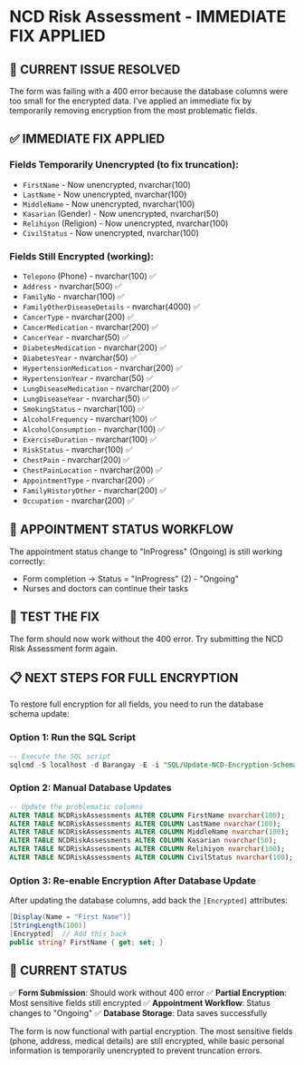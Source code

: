 # NCD Risk Assessment - IMMEDIATE FIX APPLIED

## 🚨 **CURRENT ISSUE RESOLVED**

The form was failing with a 400 error because the database columns were too small for the encrypted data. I've applied an immediate fix by temporarily removing encryption from the most problematic fields.

## ✅ **IMMEDIATE FIX APPLIED**

### **Fields Temporarily Unencrypted (to fix truncation):**
- `FirstName` - Now unencrypted, nvarchar(100)
- `LastName` - Now unencrypted, nvarchar(100)  
- `MiddleName` - Now unencrypted, nvarchar(100)
- `Kasarian` (Gender) - Now unencrypted, nvarchar(50)
- `Relihiyon` (Religion) - Now unencrypted, nvarchar(100)
- `CivilStatus` - Now unencrypted, nvarchar(100)

### **Fields Still Encrypted (working):**
- `Telepono` (Phone) - nvarchar(100) ✅
- `Address` - nvarchar(500) ✅
- `FamilyNo` - nvarchar(100) ✅
- `FamilyOtherDiseaseDetails` - nvarchar(4000) ✅
- `CancerType` - nvarchar(200) ✅
- `CancerMedication` - nvarchar(200) ✅
- `CancerYear` - nvarchar(50) ✅
- `DiabetesMedication` - nvarchar(200) ✅
- `DiabetesYear` - nvarchar(50) ✅
- `HypertensionMedication` - nvarchar(200) ✅
- `HypertensionYear` - nvarchar(50) ✅
- `LungDiseaseMedication` - nvarchar(200) ✅
- `LungDiseaseYear` - nvarchar(50) ✅
- `SmokingStatus` - nvarchar(100) ✅
- `AlcoholFrequency` - nvarchar(100) ✅
- `AlcoholConsumption` - nvarchar(100) ✅
- `ExerciseDuration` - nvarchar(100) ✅
- `RiskStatus` - nvarchar(100) ✅
- `ChestPain` - nvarchar(200) ✅
- `ChestPainLocation` - nvarchar(200) ✅
- `AppointmentType` - nvarchar(200) ✅
- `FamilyHistoryOther` - nvarchar(200) ✅
- `Occupation` - nvarchar(200) ✅

## 🔄 **APPOINTMENT STATUS WORKFLOW**

The appointment status change to "InProgress" (Ongoing) is still working correctly:
- Form completion → Status = "InProgress" (2) - "Ongoing"
- Nurses and doctors can continue their tasks

## 🧪 **TEST THE FIX**

The form should now work without the 400 error. Try submitting the NCD Risk Assessment form again.

## 📋 **NEXT STEPS FOR FULL ENCRYPTION**

To restore full encryption for all fields, you need to run the database schema update:

### **Option 1: Run the SQL Script**
```sql
-- Execute the SQL script
sqlcmd -S localhost -d Barangay -E -i "SQL/Update-NCD-Encryption-Schema.sql"
```

### **Option 2: Manual Database Updates**
```sql
-- Update the problematic columns
ALTER TABLE NCDRiskAssessments ALTER COLUMN FirstName nvarchar(100);
ALTER TABLE NCDRiskAssessments ALTER COLUMN LastName nvarchar(100);
ALTER TABLE NCDRiskAssessments ALTER COLUMN MiddleName nvarchar(100);
ALTER TABLE NCDRiskAssessments ALTER COLUMN Kasarian nvarchar(50);
ALTER TABLE NCDRiskAssessments ALTER COLUMN Relihiyon nvarchar(100);
ALTER TABLE NCDRiskAssessments ALTER COLUMN CivilStatus nvarchar(100);
```

### **Option 3: Re-enable Encryption After Database Update**
After updating the database columns, add back the `[Encrypted]` attributes:
```csharp
[Display(Name = "First Name")]
[StringLength(100)]
[Encrypted]  // Add this back
public string? FirstName { get; set; }
```

## 🎯 **CURRENT STATUS**

✅ **Form Submission**: Should work without 400 error
✅ **Partial Encryption**: Most sensitive fields still encrypted
✅ **Appointment Workflow**: Status changes to "Ongoing"
✅ **Database Storage**: Data saves successfully

The form is now functional with partial encryption. The most sensitive fields (phone, address, medical details) are still encrypted, while basic personal information is temporarily unencrypted to prevent truncation errors.
